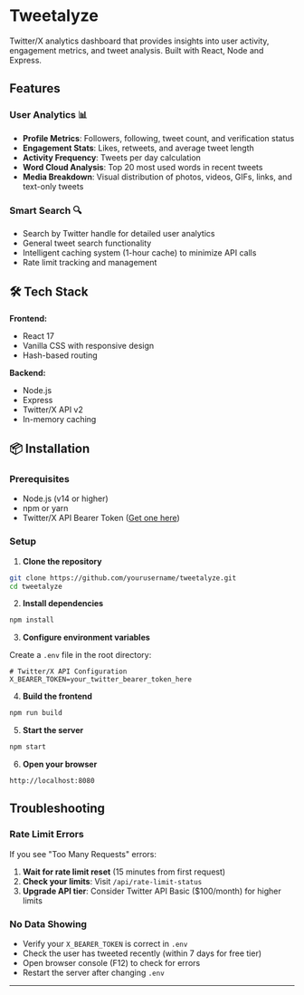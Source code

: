 # Tweetalyze

Twitter/X analytics dashboard that provides insights into user activity, engagement metrics, and tweet analysis. Built with React, Node and Express.


## Features

### User Analytics 📊 
- **Profile Metrics**: Followers, following, tweet count, and verification status
- **Engagement Stats**: Likes, retweets, and average tweet length
- **Activity Frequency**: Tweets per day calculation
- **Word Cloud Analysis**: Top 20 most used words in recent tweets
- **Media Breakdown**: Visual distribution of photos, videos, GIFs, links, and text-only tweets

### Smart Search 🔍 
- Search by Twitter handle for detailed user analytics
- General tweet search functionality
- Intelligent caching system (1-hour cache) to minimize API calls
- Rate limit tracking and management


## 🛠️ Tech Stack

**Frontend:**
- React 17
- Vanilla CSS with responsive design
- Hash-based routing

**Backend:**
- Node.js
- Express
- Twitter/X API v2
- In-memory caching

## 📦 Installation

### Prerequisites
- Node.js (v14 or higher)
- npm or yarn
- Twitter/X API Bearer Token ([Get one here](https://developer.x.com/en/portal/dashboard))

### Setup

1. **Clone the repository**
```bash
git clone https://github.com/yourusername/tweetalyze.git
cd tweetalyze
```

2. **Install dependencies**
```bash
npm install
```

3. **Configure environment variables**

Create a `.env` file in the root directory:

```env
# Twitter/X API Configuration
X_BEARER_TOKEN=your_twitter_bearer_token_here

```

4. **Build the frontend**
```bash
npm run build
```

5. **Start the server**
```bash
npm start
```

6. **Open your browser**
```
http://localhost:8080
```

## Troubleshooting

### Rate Limit Errors

If you see "Too Many Requests" errors:

1. **Wait for rate limit reset** (15 minutes from first request)
2. **Check your limits**: Visit `/api/rate-limit-status`
3. **Upgrade API tier**: Consider Twitter API Basic ($100/month) for higher limits

### No Data Showing

- Verify your `X_BEARER_TOKEN` is correct in `.env`
- Check the user has tweeted recently (within 7 days for free tier)
- Open browser console (F12) to check for errors
- Restart the server after changing `.env`
---
